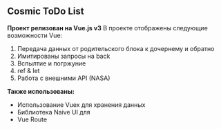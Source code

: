## Cosmic ToDo List
**Проект релизован на Vue.js v3**
В проекте отображены следующие возможности Vue:
1. Передача данных от родительского блока к дочернему и обратно
2. Имитированы запросы на back
3. Вспылтие и погржуние
4. ref & let
5. Работа с внешними API (NASA)

**Также использованы:**
- Использование Vuex для хранения данных
- Библиотека Naive UI для
- Vue Route
